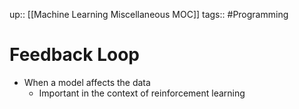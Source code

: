 up:: [[Machine Learning Miscellaneous MOC]]
tags:: #Programming 
# Feedback Loop
- When a model affects the data
	- Important in the context of reinforcement learning